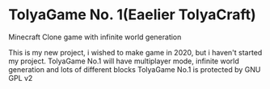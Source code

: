 # TolyaGame No. 1(Eaelier TolyaCraft)
Minecraft Clone game with infinite world generation

This is my new project, i wished to make game in 2020, but i haven't started my project.
TolyaGame No.1 will have multiplayer mode, infinite world generation and lots of different blocks
TolyaGame No.1 is protected by GNU GPL v2

